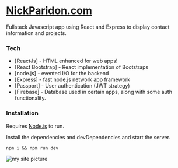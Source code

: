 # [NickParidon.com](https://www.nickparidon.com)

Fullstack Javascript app using React and Express to display contact information and projects.


### Tech

* [ReactJs] - HTML enhanced for web apps!
* [React Bootstrap] - React implementation of Bootstraps
* [node.js] - evented I/O for the backend
* [Express] - fast node.js network app framework 
* [Passport] - User authentication (JWT strategy)
* [Firebase] - Database used in certain apps, along with some auth functionality.


### Installation

Requires [Node.js](https://nodejs.org/) to run.

Install the dependencies and devDependencies and start the server.

```
npm i && npm run dev
```

![my site picture](https://i.imgur.com/qNIZc6C.png[/img])

